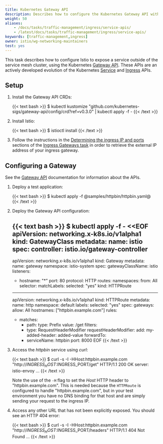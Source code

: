 ```yaml
---
title: Kubernetes Gateway API
description: Describes how to configure the Kubernetes Gateway API with Istio.
weight: 50
aliases:
    - /docs/tasks/traffic-management/ingress/service-apis/
    - /latest/docs/tasks/traffic-management/ingress/service-apis/
keywords: [traffic-management,ingress]
owner: istio/wg-networking-maintainers
test: yes
---
```


This task describes how to configure Istio to expose a service outside of the service mesh cluster, using the Kubernetes [Gateway API](https://gateway-api.sigs.k8s.io/).
These APIs are an actively developed evolution of the Kubernetes [Service](https://kubernetes.io/docs/concepts/services-networking/service/)
and [Ingress](https://kubernetes.io/docs/concepts/services-networking/ingress/) APIs.

## Setup

1. Install the Gateway API CRDs:

    {{< text bash >}}
    $ kubectl kustomize "github.com/kubernetes-sigs/gateway-api/config/crd?ref=v0.3.0" | kubectl apply -f -
    {{< /text >}}

1. Install Istio:

    {{< text bash >}}
    $ istioctl install
    {{< /text >}}

1. Follow the instructions in the [Determining the ingress IP and ports](/docs/tasks/traffic-management/ingress/ingress-control/#determining-the-ingress-ip-and-ports) sections of the [Ingress Gateways task](/docs/tasks/traffic-management/ingress/ingress-control/) in order to retrieve the external IP address of your ingress gateway.

## Configuring a Gateway

See the [Gateway API](https://gateway-api.sigs.k8s.io/) documentation for information about the APIs.

1. Deploy a test application:

    {{< text bash >}}
    $ kubectl apply -f @samples/httpbin/httpbin.yaml@
    {{< /text >}}

1. Deploy the Gateway API configuration:

    {{< text bash >}}
    $ kubectl apply -f - <<EOF
    apiVersion: networking.x-k8s.io/v1alpha1
    kind: GatewayClass
    metadata:
      name: istio
    spec:
      controller: istio.io/gateway-controller
    ---
    apiVersion: networking.x-k8s.io/v1alpha1
    kind: Gateway
    metadata:
      name: gateway
      namespace: istio-system
    spec:
      gatewayClassName: istio
      listeners:
      - hostname: "*"
        port: 80
        protocol: HTTP
        routes:
          namespaces:
            from: All
          selector:
            matchLabels:
              selected: "yes"
          kind: HTTPRoute
    ---
    apiVersion: networking.x-k8s.io/v1alpha1
    kind: HTTPRoute
    metadata:
      name: http
      namespace: default
      labels:
        selected: "yes"
    spec:
      gateways:
        allow: All
      hostnames: ["httpbin.example.com"]
      rules:
      - matches:
        - path:
            type: Prefix
            value: /get
        filters:
        - type: RequestHeaderModifier
          requestHeaderModifier:
            add:
              my-added-header: added-value
        forwardTo:
        - serviceName: httpbin
          port: 8000
    EOF
    {{< /text >}}

1.  Access the _httpbin_ service using _curl_:

    {{< text bash >}}
    $ curl -s -I -HHost:httpbin.example.com "http://$INGRESS_HOST:$INGRESS_PORT/get"
    HTTP/1.1 200 OK
    server: istio-envoy
    ...
    {{< /text >}}

    Note the use of the `-H` flag to set the _Host_ HTTP header to
    "httpbin.example.com". This is needed because the `HTTPRoute` is configured to handle "httpbin.example.com",
    but in your test environment you have no DNS binding for that host and are simply sending your request to the ingress IP.

1.  Access any other URL that has not been explicitly exposed. You should see an HTTP 404 error:

    {{< text bash >}}
    $ curl -s -I -HHost:httpbin.example.com "http://$INGRESS_HOST:$INGRESS_PORT/headers"
    HTTP/1.1 404 Not Found
    ...
    {{< /text >}}
